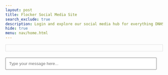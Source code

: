 ```yaml
---
layout: post
title: Flocker Social Media Site 
search_exclude: true
description: Login and explore our social media hub for everything DNHS 
hide: true
menu: nav/home.html
---
```


<!DOCTYPE html>
<html lang="en">
<head>
    <meta charset="UTF-8">
    <meta name="viewport" content="width=device-width, initial-scale=1.0">
    <title>Giftinator 3000</title>
    <style>
        body { font-family: Arial, sans-serif; margin: 20px; }
        .chat-box { max-width: 600px; margin: auto; }
        .messages { margin-bottom: 20px; max-height: 400px; overflow-y: auto; border: 1px solid #ddd; padding: 10px; }
        .message { padding: 10px; margin: 5px 0; border-radius: 5px; }
        .user { background-color: #d1e7fd; text-align: right; }
        .assistant { background-color: #f8d7da; text-align: left; }
        input { width: calc(100% - 20px); padding: 10px; }
    </style>
</head>
<body>
    <div class="chat-box">
        <div class="messages" id="messages"></div>
        <input id="userInput" type="text" placeholder="Type your message here..." onkeypress="handleEnter(event)">
    </div>
    <script>
        async function sendMessage(message) {
            const response = await fetch("http://127.0.0.1:5000/chat", {
                method: "POST",
                headers: {
                    "Content-Type": "application/json"
                },
                body: JSON.stringify({ user_input: message })
            });
            const data = await response.json();
            return data.response || data.error;
        }
        async function handleEnter(event) {
            if (event.key === "Enter") {
                const userInput = document.getElementById("userInput");
                const userMessage = userInput.value.trim();
                if (userMessage === "") return;
                // Add user's message to the chat
                const messagesDiv = document.getElementById("messages");
                const userDiv = document.createElement("div");
                userDiv.textContent = userMessage;
                userDiv.className = "message user";
                messagesDiv.appendChild(userDiv);
                // Get the bot's response
                const botResponse = await sendMessage(userMessage);
                const botDiv = document.createElement("div");
                botDiv.textContent = botResponse;
                botDiv.className = "message assistant";
                messagesDiv.appendChild(botDiv);
                // Clear the input
                userInput.value = "";
                messagesDiv.scrollTop = messagesDiv.scrollHeight;
            }
        }
    </script>
</body>
</html>
